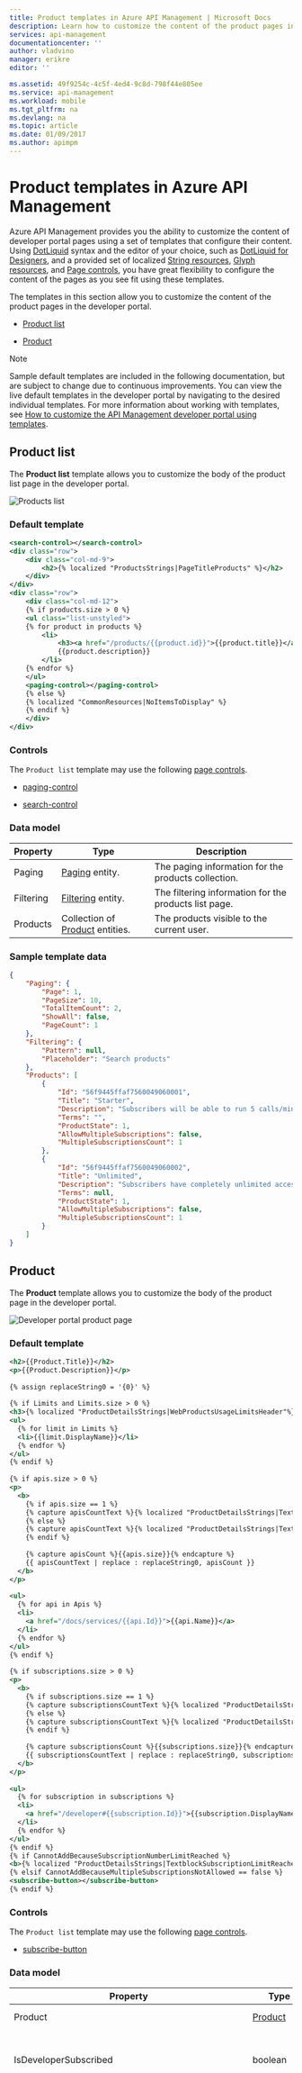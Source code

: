 ```yaml
---
title: Product templates in Azure API Management | Microsoft Docs
description: Learn how to customize the content of the product pages in the Azure API Management developer portal.
services: api-management
documentationcenter: ''
author: vladvino
manager: erikre
editor: ''

ms.assetid: 49f9254c-4c5f-4ed4-9c8d-798f44e805ee
ms.service: api-management
ms.workload: mobile
ms.tgt_pltfrm: na
ms.devlang: na
ms.topic: article
ms.date: 01/09/2017
ms.author: apimpm
---
```

# Product templates in Azure API Management
Azure API Management provides you the ability to customize the content of developer portal pages using a set of templates that configure their content. Using [DotLiquid](http://dotliquidmarkup.org/) syntax and the editor of your choice, such as [DotLiquid for Designers](https://github.com/dotliquid/dotliquid/wiki/DotLiquid-for-Designers), and a provided set of localized [String resources](api-management-template-resources.md#strings), [Glyph resources](api-management-template-resources.md#glyphs), and [Page controls](api-management-page-controls.md), you have great flexibility to configure the content of the pages as you see fit using these templates.  
  
 The templates in this section allow you to customize the content of the product pages in the developer portal.  
  
-   [Product list](#ProductList)  
  
-   [Product](#Product)  
  
> [!NOTE]
>  Sample default templates are included in the following documentation, but are subject to change due to continuous improvements. You can view the live default templates in the developer portal by navigating to the desired individual templates. For more information about working with templates, see [How to customize the API Management developer portal using templates](https://azure.microsoft.com/documentation/articles/api-management-developer-portal-templates/).  
  
##  <a name="ProductList"></a> Product list  
 The **Product list** template allows you to customize the body of the product list page in the developer portal.  
  
 ![Products list](./media/api-management-product-templates/APIM_ProductsListTemplatePage.png "APIM_ProductsListTemplatePage")  
  
### Default template  
  
```xml  
<search-control></search-control>  
<div class="row">  
    <div class="col-md-9">  
        <h2>{% localized "ProductsStrings|PageTitleProducts" %}</h2>  
    </div>  
</div>  
<div class="row">  
    <div class="col-md-12">  
	{% if products.size > 0 %}  
	<ul class="list-unstyled">  
	{% for product in products %}  
		<li>  
			<h3><a href="/products/{{product.id}}">{{product.title}}</a></h3>  
			{{product.description}}  
		</li>	  
	{% endfor %}  
	</ul>  
	<paging-control></paging-control>  
	{% else %}  
	{% localized "CommonResources|NoItemsToDisplay" %}  
	{% endif %}  
	</div>  
</div>  
```  
  
### Controls  
 The `Product list` template may use the following [page controls](api-management-page-controls.md).  
  
-   [paging-control](api-management-page-controls.md#paging-control)  
  
-   [search-control](api-management-page-controls.md#search-control)  
  
### Data model  
  
|Property|Type|Description|  
|--------------|----------|-----------------|  
|Paging|[Paging](api-management-template-data-model-reference.md#Paging) entity.|The paging information for the products collection.|  
|Filtering|[Filtering](api-management-template-data-model-reference.md#Filtering) entity.|The filtering information for the products list page.|  
|Products|Collection of [Product](api-management-template-data-model-reference.md#Product) entities.|The products visible to the current user.|  
  
### Sample template data  
  
```json  
{  
    "Paging": {  
        "Page": 1,  
        "PageSize": 10,  
        "TotalItemCount": 2,  
        "ShowAll": false,  
        "PageCount": 1  
    },  
    "Filtering": {  
        "Pattern": null,  
        "Placeholder": "Search products"  
    },  
    "Products": [  
        {  
            "Id": "56f9445ffaf7560049060001",  
            "Title": "Starter",  
            "Description": "Subscribers will be able to run 5 calls/minute up to a maximum of 100 calls/week.",  
            "Terms": "",  
            "ProductState": 1,  
            "AllowMultipleSubscriptions": false,  
            "MultipleSubscriptionsCount": 1  
        },  
        {  
            "Id": "56f9445ffaf7560049060002",  
            "Title": "Unlimited",  
            "Description": "Subscribers have completely unlimited access to the API. Administrator approval is required.",  
            "Terms": null,  
            "ProductState": 1,  
            "AllowMultipleSubscriptions": false,  
            "MultipleSubscriptionsCount": 1  
        }  
    ]  
}  
```  
  
##  <a name="Product"></a> Product  
 The **Product** template allows you to customize the body of the product page in the developer portal.  
  
 ![Developer portal product page](./media/api-management-product-templates/APIM_ProductPage.png "APIM_ProductPage")  
  
### Default template  
  
```xml  
<h2>{{Product.Title}}</h2>  
<p>{{Product.Description}}</p>  
  
{% assign replaceString0 = '{0}' %}  
  
{% if Limits and Limits.size > 0 %}  
<h3>{% localized "ProductDetailsStrings|WebProductsUsageLimitsHeader"%}</h3>  
<ul>  
  {% for limit in Limits %}  
  <li>{{limit.DisplayName}}</li>  
  {% endfor %}  
</ul>  
{% endif %}  
  
{% if apis.size > 0 %}  
<p>  
  <b>  
    {% if apis.size == 1 %}  
    {% capture apisCountText %}{% localized "ProductDetailsStrings|TextblockSingleApisCount" %}{% endcapture %}  
    {% else %}  
    {% capture apisCountText %}{% localized "ProductDetailsStrings|TextblockMultipleApisCount" %}{% endcapture %}  
    {% endif %}  
  
    {% capture apisCount %}{{apis.size}}{% endcapture %}  
    {{ apisCountText | replace : replaceString0, apisCount }}  
  </b>  
</p>  
  
<ul>  
  {% for api in Apis %}  
  <li>  
    <a href="/docs/services/{{api.Id}}">{{api.Name}}</a>  
  </li>  
  {% endfor %}  
</ul>  
{% endif %}  
  
{% if subscriptions.size > 0 %}  
<p>  
  <b>  
    {% if subscriptions.size == 1 %}  
    {% capture subscriptionsCountText %}{% localized "ProductDetailsStrings|TextblockSingleSubscriptionsCount" %}{% endcapture %}  
    {% else %}  
    {% capture subscriptionsCountText %}{% localized "ProductDetailsStrings|TextblockMultipleSubscriptionsCount" %}{% endcapture %}  
    {% endif %}  
  
    {% capture subscriptionsCount %}{{subscriptions.size}}{% endcapture %}  
    {{ subscriptionsCountText | replace : replaceString0, subscriptionsCount }}  
  </b>  
</p>  
  
<ul>  
  {% for subscription in subscriptions %}  
  <li>  
    <a href="/developer#{{subscription.Id}}">{{subscription.DisplayName}}</a>  
  </li>  
  {% endfor %}  
</ul>  
{% endif %}  
{% if CannotAddBecauseSubscriptionNumberLimitReached %}  
<b>{% localized "ProductDetailsStrings|TextblockSubscriptionLimitReached" %}</b>  
{% elsif CannotAddBecauseMultipleSubscriptionsNotAllowed == false %}  
<subscribe-button></subscribe-button>  
{% endif %}  
```  
  
### Controls  
 The `Product list` template may use the following [page controls](api-management-page-controls.md).  
  
-   [subscribe-button](api-management-page-controls.md#subscribe-button)  
  
### Data model  
  
|Property|Type|Description|  
|--------------|----------|-----------------|  
|Product|[Product](api-management-template-data-model-reference.md#Product)|The specified product.|  
|IsDeveloperSubscribed|boolean|Whether the current user is subscribed to this product.|  
|SubscriptionState|number|The state of the subscription. Possible states are:<br /><br /> -   `0 - suspended` – the subscription is blocked, and the subscriber cannot call any APIs of the product.<br />-   `1 - active` – the subscription is active.<br />-   `2 - expired` – the subscription reached its expiration date and was deactivated.<br />-   `3 - submitted` – the subscription request has been made by the developer, but has not yet been approved or rejected.<br />-   `4 - rejected` – the subscription request has been denied by an administrator.<br />-   `5 - cancelled` – the subscription has been cancelled by the developer or administrator.|  
|Limits|array|This property is deprecated and should not be used.|  
|DelegatedSubscriptionEnabled|boolean|Whether [delegation](https://azure.microsoft.com/documentation/articles/api-management-howto-setup-delegation/) is enabled for this subscription.|  
|DelegatedSubscriptionUrl|string|If delegation is enabled, the delegated subscription URL.|  
|IsAgreed|boolean|If the product has terms, whether the current user has agreed to the terms.|  
|Subscriptions|Collection of [Subscription summary](api-management-template-data-model-reference.md#SubscriptionSummary) entities.|The subscriptions to the product.|  
|Apis|Collection of [API](api-management-template-data-model-reference.md#API) entities.|The APIs in this product.|  
|CannotAddBecauseSubscriptionNumberLimitReached|boolean|Whether the current user is eligible to subscribe to this product with regard to the subscription limit.|  
|CannotAddBecauseMultipleSubscriptionsNotAllowed|boolean|Whether the current user is eligible to subscribe to this product with regard to multiple subscriptions being allowed or not.|  
  
### Sample template data  
  
```json  
{  
    "Product": {  
        "Id": "56f9445ffaf7560049060001",  
        "Title": "Starter",  
        "Description": "Subscribers will be able to run 5 calls/minute up to a maximum of 100 calls/week.",  
        "Terms": "",  
        "ProductState": 1,  
        "AllowMultipleSubscriptions": false,  
        "MultipleSubscriptionsCount": 1  
    },  
    "IsDeveloperSubscribed": true,  
    "SubscriptionState": 1,  
    "Limits": [],  
    "DelegatedSubscriptionEnabled": false,  
    "DelegatedSubscriptionUrl": null,  
    "IsAgreed": false,  
    "Subscriptions": [  
        {  
            "Id": "56f9445ffaf7560049070001",  
            "DisplayName": "Starter  (default)"  
        }  
    ],  
    "Apis": [  
        {  
            "id": "56f9445ffaf7560049040001",  
            "name": "Echo API",  
            "description": null,  
            "serviceUrl": "http://echoapi.cloudapp.net/api",  
            "path": "echo",  
            "protocols": [  
                2  
            ],  
            "authenticationSettings": null,  
            "subscriptionKeyParameterNames": null  
        }  
    ],  
    "CannotAddBecauseSubscriptionNumberLimitReached": false,  
    "CannotAddBecauseMultipleSubscriptionsNotAllowed": true  
}  
```

## Next steps
For more information about working with templates, see [How to customize the API Management developer portal using templates](api-management-developer-portal-templates.md).